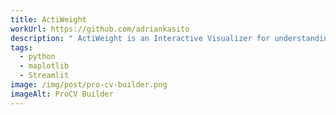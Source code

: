 ```yaml
---
title: ActiWeight
workUrl: https://github.com/adriankasito
description: " ActiWeight is an Interactive Visualizer for understanding intuition behind 10 Activation Functions used in Neural Networks. "
tags:
  - python
  - maplotlib
  - Streamlit
image: /img/post/pro-cv-builder.png
imageAlt: ProCV Builder
---
```

